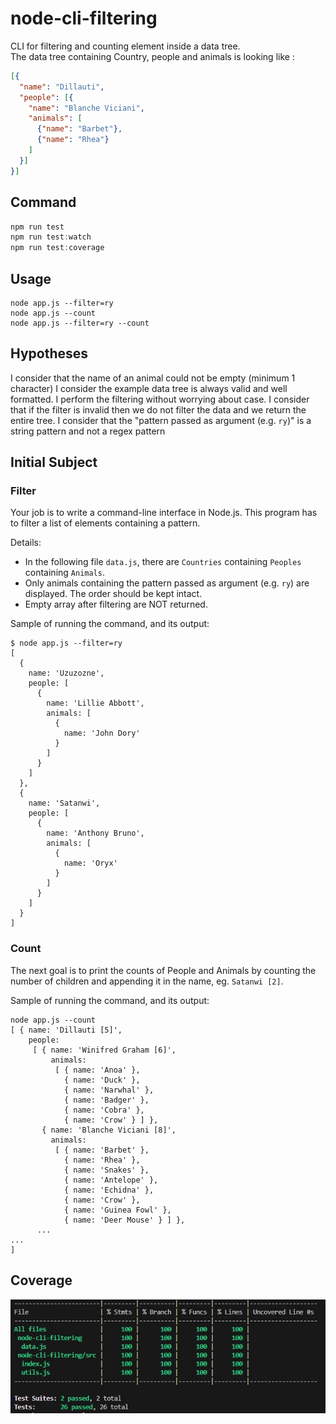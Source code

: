 # node-cli-filtering
CLI for filtering and counting element inside a data tree. \
The data tree containing Country, people and animals is looking like :
```json
[{
  "name": "Dillauti",
  "people": [{
    "name": "Blanche Viciani",
    "animals": [
      {"name": "Barbet"},
      {"name": "Rhea"}
    ]
  }]
}]
```

## Command
```javascript
npm run test
npm run test:watch
npm run test:coverage 
```

## Usage
```shell
node app.js --filter=ry
node app.js --count
node app.js --filter=ry --count
```

## Hypotheses
I consider that the name of an animal could not be empty (minimum 1 character)
I consider the example data tree is always valid and well formatted.
I perform the filtering without worrying about case.
I consider that if the filter is invalid then we do not filter the data and we return the entire tree.
I consider that the "pattern passed as argument (e.g. `ry`)" is a string pattern and not a regex pattern


## Initial Subject

### Filter

Your job is to write a command-line interface in Node.js. 
This program has to filter a list of elements containing a pattern.

Details:
- In the following file `data.js`, there are `Countries` containing `Peoples` containing `Animals`.
- Only animals containing the pattern passed as argument (e.g. `ry`) are displayed. The order should be kept intact.
- Empty array after filtering are NOT returned.

Sample of running the command, and its output:

```shell script
$ node app.js --filter=ry
[
  {
    name: 'Uzuzozne',
    people: [
      {
        name: 'Lillie Abbott',
        animals: [
          {
            name: 'John Dory'
          }
        ]
      }
    ]
  },
  {
    name: 'Satanwi',
    people: [
      {
        name: 'Anthony Bruno',
        animals: [
          {
            name: 'Oryx'
          }
        ]
      }
    ]
  }
]
```

### Count

The next goal is to print the counts of People and Animals by counting the number of children and appending it in the name, eg. `Satanwi [2]`.

Sample of running the command, and its output:

```shell script
node app.js --count
[ { name: 'Dillauti [5]',
    people:
     [ { name: 'Winifred Graham [6]',
         animals:
          [ { name: 'Anoa' },
            { name: 'Duck' },
            { name: 'Narwhal' },
            { name: 'Badger' },
            { name: 'Cobra' },
            { name: 'Crow' } ] },
       { name: 'Blanche Viciani [8]',
         animals:
          [ { name: 'Barbet' },
            { name: 'Rhea' },
            { name: 'Snakes' },
            { name: 'Antelope' },
            { name: 'Echidna' },
            { name: 'Crow' },
            { name: 'Guinea Fowl' },
            { name: 'Deer Mouse' } ] },
      ...
...
]
```

## Coverage
![coverage-100](assets/coverage.jpg)